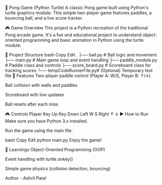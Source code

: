 🏓 Pong Game (Python Turtle)
A classic Pong game built using Python's turtle graphics module. This simple two-player game features paddles, a bouncing ball, and a live score tracker.

🎮 Game Overview
This project is a Python recreation of the traditional Pong arcade game. It's a fun and educational project to understand object-oriented programming and basic animation in Python using the turtle module.

📁 Project Structure
bash
Copy
Edit
.
├── ball.py              # Ball logic and movement
├── main.py              # Main game loop and event handling
├── paddle_module.py     # Paddle class and controls
├── score_board.py       # Scoreboard class for tracking scores
└── tempCodeRunnerFile.py# (Optional) Temporary test file
🔧 Features
Two-player paddle control (Player A: W/S, Player B: ↑/↓)

Ball collision with walls and paddles

Scoreboard with live updates

Ball resets after each miss

🎮 Controls
Player	Key Up	Key Down
Left	W	S
Right	↑	↓
▶️ How to Run
Make sure you have Python 3.x installed.

Run the game using the main file:

bash
Copy
Edit
python main.py
Enjoy the game!

🧠 Learnings
Object-Oriented Programming (OOP)

Event handling with turtle.onkey()

Simple game physics (collision detection, bouncing)




Author - Ashrit Patel
